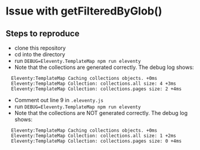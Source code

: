 # Issue with getFilteredByGlob()

## Steps to reproduce
* clone this repository
* cd into the directory
* run `DEBUG=Eleventy.TemplateMap npm run eleventy`
* Note that the collections are generated correctly. The debug log shows:

```
  Eleventy:TemplateMap Caching collections objects. +0ms
  Eleventy:TemplateMap Collection: collections.all size: 4 +3ms
  Eleventy:TemplateMap Collection: collections.pages size: 2 +4ms
```

* Comment out line 9 in `.eleventy.js`
* run `DEBUG=Eleventy.TemplateMap npm run eleventy`
* Note that the collections are NOT generated correctly. The debug log shows:

```
  Eleventy:TemplateMap Caching collections objects. +0ms
  Eleventy:TemplateMap Collection: collections.all size: 1 +2ms
  Eleventy:TemplateMap Collection: collections.pages size: 0 +4ms
```
